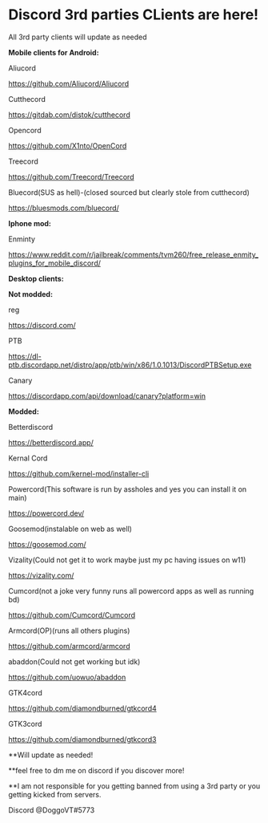 # Discord 3rd parties CLients are here!
All 3rd party clients will update as needed




**Mobile clients for Android:**

Aliucord

https://github.com/Aliucord/Aliucord

Cutthecord

https://gitdab.com/distok/cutthecord

Opencord

https://github.com/X1nto/OpenCord

Treecord

https://github.com/Treecord/Treecord

Bluecord(SUS as hell)-(closed sourced but clearly stole from cutthecord)

https://bluesmods.com/bluecord/



**Iphone mod:**

Enminty

https://www.reddit.com/r/jailbreak/comments/tvm260/free_release_enmity_plugins_for_mobile_discord/


**Desktop clients:**

**Not modded:**

reg

https://discord.com/

PTB

https://dl-ptb.discordapp.net/distro/app/ptb/win/x86/1.0.1013/DiscordPTBSetup.exe

Canary

https://discordapp.com/api/download/canary?platform=win


**Modded:**

Betterdiscord

https://betterdiscord.app/

Kernal Cord

https://github.com/kernel-mod/installer-cli

Powercord(This software is run by assholes and yes you can install it on main)

https://powercord.dev/

Goosemod(instalable on web as well)

https://goosemod.com/

Vizality(Could not get it to work maybe just my pc having issues on w11)

https://vizality.com/

Cumcord(not a joke very funny runs all powercord apps as well as running bd)

https://github.com/Cumcord/Cumcord

Armcord(OP)(runs all others plugins)

https://github.com/armcord/armcord

abaddon(Could not get working but idk)

https://github.com/uowuo/abaddon

GTK4cord

https://github.com/diamondburned/gtkcord4

GTK3cord

https://github.com/diamondburned/gtkcord3

**Will update as needed!

**feel free to dm me on discord if you discover more!

**I am not responsible for you getting banned from using a 3rd party or you getting kicked from servers.

Discord @DoggoVT#5773
